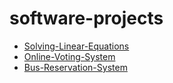 # software-projects
<ul>
  <li><a href='https://github.com/k5301/Solving-Linear-Equations.git'>Solving-Linear-Equations</a></li>
  <li><a href='https://github.com/k5301/Online-Voting-System.git'>Online-Voting-System</a></li>
  <li><a href='https://github.com/k5301/Bus-Reservation-System.git'>Bus-Reservation-System</a></li>
</ul>


